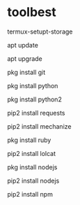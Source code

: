 # toolbest 
termux-setupt-storage

 apt update

 apt upgrade

 pkg install git

 pkg install python

 pkg install python2 

 pip2 install requests

 pip2 install mechanize

pkg install ruby

pip2 install lolcat

 pkg install nodejs 

 pip2 install nodejs 

pip2 install npm 
